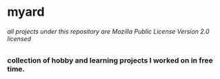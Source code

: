 # myard

###### all projects under this repository are Mozilla Public License Version 2.0 licensed

### collection of hobby and learning projects I worked on in free time.
